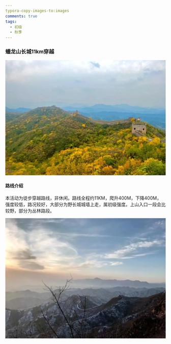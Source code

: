 ```yaml
---
typora-copy-images-to:images
comments: true
tags:
  - 初级
  - 秋季
---
```


###  蟠龙山长城11km穿越

![图片](./images/640)

#### 路线介绍

本活动为徒步穿越路线，非休闲。路线全程约11KM，爬升400M，下降400M，强度较低，路况较好，大部分为野长城城墙上走，属初级强度。上山入口一段会比较野，部分为丛林路段。

![图片](./images/640-20241023230032481)

